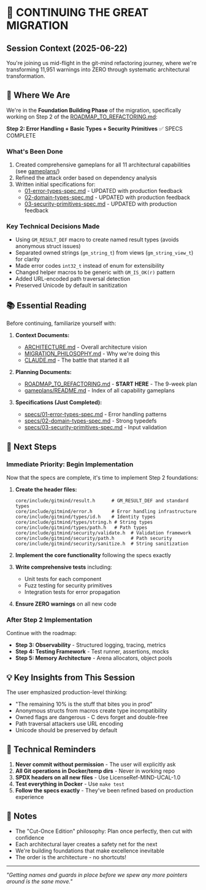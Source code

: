 # 🚀 CONTINUING THE GREAT MIGRATION

## Session Context (2025-06-22)

You're joining us mid-flight in the git-mind refactoring journey, where we're transforming 11,951 warnings into ZERO through systematic architectural transformation.

## 📍 Where We Are

We're in the **Foundation Building Phase** of the migration, specifically working on Step 2 of the [ROADMAP_TO_REFACTORING.md](./ROADMAP_TO_REFACTORING.md):

**Step 2: Error Handling + Basic Types + Security Primitives** ✅ SPECS COMPLETE

### What's Been Done
1. Created comprehensive gameplans for all 11 architectural capabilities (see [gameplans/](./gameplans/))
2. Refined the attack order based on dependency analysis
3. Written initial specifications for:
   - [01-error-types-spec.md](./specs/01-error-types-spec.md) - UPDATED with production feedback
   - [02-domain-types-spec.md](./specs/02-domain-types-spec.md) - UPDATED with production feedback  
   - [03-security-primitives-spec.md](./specs/03-security-primitives-spec.md) - UPDATED with production feedback

### Key Technical Decisions Made
- Using `GM_RESULT_DEF` macro to create named result types (avoids anonymous struct issues)
- Separated owned strings (`gm_string_t`) from views (`gm_string_view_t`) for clarity
- Made error codes `int32_t` instead of enum for extensibility
- Changed helper macros to be generic with `GM_IS_OK(r)` pattern
- Added URL-encoded path traversal detection
- Preserved Unicode by default in sanitization

## 📚 Essential Reading

Before continuing, familiarize yourself with:

1. **Context Documents:**
   - [ARCHITECTURE.md](../../ARCHITECTURE.md) - Overall architecture vision
   - [MIGRATION_PHILOSOPHY.md](../architecture/MIGRATION_PHILOSOPHY.md) - Why we're doing this
   - [CLAUDE.md](../../CLAUDE.md) - The battle that started it all

2. **Planning Documents:**
   - [ROADMAP_TO_REFACTORING.md](./ROADMAP_TO_REFACTORING.md) - **START HERE** - The 9-week plan
   - [gameplans/README.md](./gameplans/README.md) - Index of all capability gameplans

3. **Specifications (Just Completed):**
   - [specs/01-error-types-spec.md](./specs/01-error-types-spec.md) - Error handling patterns
   - [specs/02-domain-types-spec.md](./specs/02-domain-types-spec.md) - Strong typedefs
   - [specs/03-security-primitives-spec.md](./specs/03-security-primitives-spec.md) - Input validation

## 🎯 Next Steps

### Immediate Priority: Begin Implementation

Now that the specs are complete, it's time to implement Step 2 foundations:

1. **Create the header files:**
   ```
   core/include/gitmind/result.h      # GM_RESULT_DEF and standard types
   core/include/gitmind/error.h       # Error handling infrastructure
   core/include/gitmind/types/id.h    # Identity types
   core/include/gitmind/types/string.h # String types
   core/include/gitmind/types/path.h   # Path types
   core/include/gitmind/security/validate.h  # Validation framework
   core/include/gitmind/security/path.h      # Path security
   core/include/gitmind/security/sanitize.h  # String sanitization
   ```

2. **Implement the core functionality** following the specs exactly

3. **Write comprehensive tests** including:
   - Unit tests for each component
   - Fuzz testing for security primitives
   - Integration tests for error propagation

4. **Ensure ZERO warnings** on all new code

### After Step 2 Implementation

Continue with the roadmap:
- **Step 3: Observability** - Structured logging, tracing, metrics
- **Step 4: Testing Framework** - Test runner, assertions, mocks
- **Step 5: Memory Architecture** - Arena allocators, object pools

## 💡 Key Insights from This Session

The user emphasized production-level thinking:
- "The remaining 10% is the stuff that bites you in prod"
- Anonymous structs from macros create type incompatibility
- Owned flags are dangerous - C devs forget and double-free
- Path traversal attackers use URL encoding
- Unicode should be preserved by default

## 🔧 Technical Reminders

1. **Never commit without permission** - The user will explicitly ask
2. **All Git operations in Docker/temp dirs** - Never in working repo
3. **SPDX headers on all new files** - Use LicenseRef-MIND-UCAL-1.0
4. **Test everything in Docker** - Use `make test`
5. **Follow the specs exactly** - They've been refined based on production experience

## 📝 Notes

- The "Cut-Once Edition" philosophy: Plan once perfectly, then cut with confidence
- Each architectural layer creates a safety net for the next
- We're building foundations that make excellence inevitable
- The order is the architecture - no shortcuts!

---

*"Getting names and guards in place before we spew any more pointers around is the sane move."*
